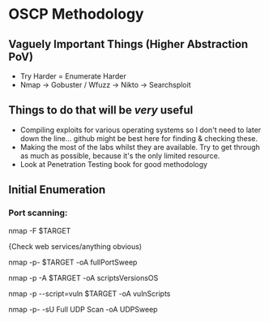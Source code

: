 # OSCP Methodology

## Vaguely Important Things (Higher Abstraction PoV)
- Try Harder = Enumerate Harder
- Nmap -> Gobuster / Wfuzz -> Nikto -> Searchsploit


## Things to do that will be *very* useful
- Compiling exploits for various operating systems so I don't need to later down the line... github might be best here for finding & checking these.
- Making the most of the labs whilst they are available. Try to get through as much as possible, because it's the only limited resource.
- Look at Penetration Testing book for good methodology



## Initial Enumeration

### Port scanning:
nmap -F $TARGET

{Check web services/anything obvious)

nmap -p- $TARGET -oA fullPortSweep

nmap -p<open ports> -A $TARGET -oA scriptsVersionsOS

nmap -p<open ports> --script=vuln $TARGET -oA vulnScripts

nmap -p- -sU Full UDP Scan -oA UDPSweep

